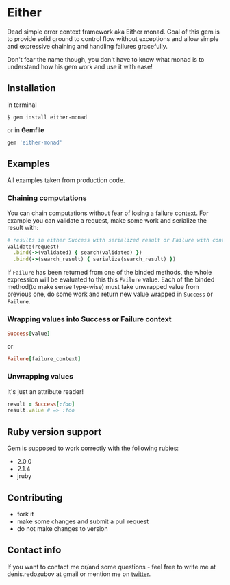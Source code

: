 Either
======

Dead simple error context framework aka Either monad. Goal of this gem is to
provide solid ground to control flow without exceptions and allow simple and
expressive chaining and handling failures gracefully.

Don't fear the name though, you don't have to know what monad is to understand
how his gem work and use it with ease!

Installation
------------

in terminal

``` terminal
$ gem install either-monad
```

or in **Gemfile**

``` ruby
gem 'either-monad'
```


Examples
--------

All examples taken from production code.

### Chaining computations

You can chain computations without fear of losing a failure context. For
example you can validate a request, make some work and serialize the result
with:

```ruby
# results in either Success with serialized result or Failure with context.
validate(request)
  .bind(->(validated) { search(validated) })
  .bind(->(search_result) { serialize(search_result) })

```

If `Failure` has been returned from one of the binded methods, the whole
expression will be evaluated to this this `Failure` value.
Each of the binded method(to make sense type-wise) must take unwrapped value
from previous one, do some work and return new value wrapped in `Success`
or `Failure`.

### Wrapping values into Success or Failure context

```ruby
Success[value]
```

or

```ruby
Failure[failure_context]
```

### Unwrapping values

It's just an attribute reader!

```ruby
result = Success[:foo]
result.value # => :foo
```

Ruby version support
--------------------

Gem is supposed to work correctly with the following rubies:

* 2.0.0
* 2.1.4
* jruby

Contributing
-------------

* fork it
* make some changes and submit a pull request
* do not make changes to version

Contact info
------------

If you want to contact me or/and some questions - feel free to write me at
denis.redozubov at gmail or mention me on [twitter](http://twitter.com/rufuse).

